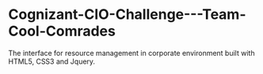 # Cognizant-CIO-Challenge---Team-Cool-Comrades
The interface for resource management in corporate environment built with HTML5, CSS3 and  Jquery.
